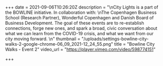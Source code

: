 +++
date = 2021-09-06T10:26:20Z
description = "\nCity Lights is a part of the BOWLINE initiative. In collaboration with:  \nThe Copenhagen Business School (Research Partner), Wonderful Copenhagen and Danish Board of Business Development. The goal of these events are to re-establish connections, forge new ones, and spark a broad, civic conversation about what we can learn from the COVID-19 crisis, and what we want from our city moving forward. \n"
thumbnail = "/uploads/settings-bowline-city-walks-2-google-chrome-06_09_2021-12_24_55.png"
title = "Bowline City Walks - Event 2"
video_url = "https://player.vimeo.com/video/598774151"

+++
